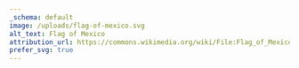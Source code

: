 ```yaml
---
_schema: default
image: /uploads/flag-of-mexico.svg
alt_text: Flag of Mexico
attribution_url: https://commons.wikimedia.org/wiki/File:Flag_of_Mexico.svg
prefer_svg: true
---
```


